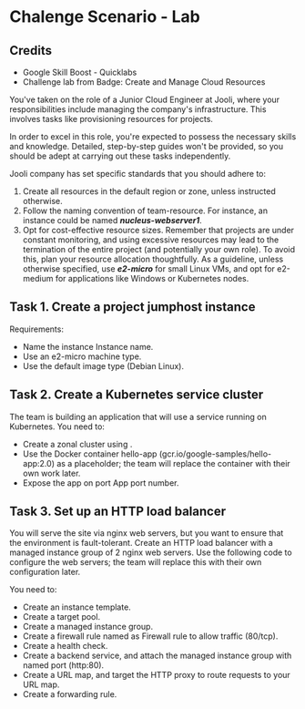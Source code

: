 # Chalenge Scenario - Lab

## Credits
- Google Skill Boost - Quicklabs
- Challenge lab from Badge: Create and Manage Cloud Resources


You've taken on the role of a Junior Cloud Engineer at Jooli, where your responsibilities include managing the company's infrastructure. This involves tasks like provisioning resources for projects.

In order to excel in this role, you're expected to possess the necessary skills and knowledge. Detailed, step-by-step guides won't be provided, so you should be adept at carrying out these tasks independently.

Jooli company has set specific standards that you should adhere to:

1. Create all resources in the default region or zone, unless instructed otherwise.
2. Follow the naming convention of team-resource. For instance, an instance could be named ***nucleus-webserver1***.
3. Opt for cost-effective resource sizes. Remember that projects are under constant monitoring, and using excessive resources may lead to the termination of the entire project (and potentially your own role). To avoid this, plan your resource allocation thoughtfully. As a guideline, unless otherwise specified, use ***e2-micro*** for small Linux VMs, and opt for e2-medium for applications like Windows or Kubernetes nodes.

## Task 1. Create a project jumphost instance

Requirements:
- Name the instance Instance name.
- Use an e2-micro machine type.
- Use the default image type (Debian Linux).

## Task 2. Create a Kubernetes service cluster

The team is building an application that will use a service running on Kubernetes. You need to:

- Create a zonal cluster using <filled in at lab start>.
- Use the Docker container hello-app (gcr.io/google-samples/hello-app:2.0) as a placeholder; the team will replace the container with their own work later.
- Expose the app on port App port number.

## Task 3. Set up an HTTP load balancer
You will serve the site via nginx web servers, but you want to ensure that the environment is fault-tolerant. Create an HTTP load balancer with a managed instance group of 2 nginx web servers. Use the following code to configure the web servers; the team will replace this with their own configuration later.

You need to:

- Create an instance template.
- Create a target pool.
- Create a managed instance group.
- Create a firewall rule named as Firewall rule to allow traffic (80/tcp).
- Create a health check.
- Create a backend service, and attach the managed instance group with named port (http:80).
- Create a URL map, and target the HTTP proxy to route requests to your URL map.
- Create a forwarding rule.
